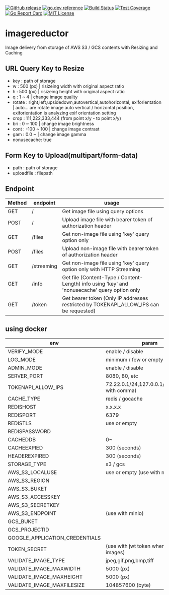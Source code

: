 [![GitHub release](http://img.shields.io/github/release/howood/imagereductor.svg?style=flat-square)][release]
[![go.dev reference](https://img.shields.io/badge/go.dev-reference-007d9c?logo=go&logoColor=white&style=flat-square)](https://pkg.go.dev/github.com/howood/imagereductor)
[![Build Status](https://github.com/howood/imagereductor/actions/workflows/test.yml/badge.svg?branch=master)][actions]
[![Test Coverage](https://api.codeclimate.com/v1/badges/00e0b66cf675d519a2a8/test_coverage)](https://codeclimate.com/github/howood/imagereductor/test_coverage)
[![Go Report Card](https://goreportcard.com/badge/github.com/howood/imagereductor)](https://goreportcard.com/report/github.com/howood/imagereductor)
[![MIT License](http://img.shields.io/badge/license-MIT-blue.svg?style=flat-square)][license]

[release]: https://github.com/howood/imagereductor/releases
[actions]: https://github.com/howood/imagereductor/actions
[license]: https://github.com/howood/imagereductor/blob/master/LICENSE

# imagereductor

Image delivery from storage of AWS S3 / GCS contents with Resizing and Caching

## URL Query Key to Resize

* key : path of storage
* w : 500 (px)  | risizeing width with original aspect ratio
* h : 500 (px) | risizeing height with original aspect ratio
* q : 1 ~ 4      | change image quality
* rotate : right,left,upsidedown,autovertical,autohorizontal, exiforientation  | auto... are rotate image auto vertical / horizontal position, exiforientation is analyzing exif orientation setting
* crop : 111,222,333,444 (from point x/y - to point x/y)
* bri : 0 ~ 100   | change image brightness
* cont : -100 ~ 100   | change image contrast
* gam : 0.0 ~     | change image gamma
* nonusecache: true

## Form Key to Upload(multipart/form-data)

* path : path of storage
* uploadfile : filepath

## Endpoint

| Method        | endpoint          | usage          |
| --------------- |---------------|---------------|
| GET | / | Get image file using query options |
| POST | / | Upload image file with bearer token of authorization header|
| GET | /files | Get non-image file using 'key' query option only |
| POST | /files | Upload non-image file with bearer token of authorization header|
| GET | /streaming | Get non-image file using 'key' query option only with HTTP Streaming |
| GET | /info | Get file (Content-Type / Content-Length) info using 'key' and 'nonusecache' query option only |
| GET | /token | Get bearer token (Only IP addresses restricted by TOKENAPI_ALLOW_IPS can be requested) |

## using docker

| env        | param          |
| --------------- |---------------|
| VERIFY_MODE |enable / disable |
| LOG_MODE |minimum / few or empty |
| ADMIN_MODE |enable / disable |
| SERVER_PORT |8080, 80, etc |
| TOKENAPI_ALLOW_IPS |72.22.0.1/24,127.0.0.1/32(separate with comma) |
| CACHE_TYPE |redis / gocache |
| REDISHOST |x.x.x.x |
| REDISPORT |6379 |
| REDISTLS |use or empty |
| REDISPASSWORD | |
| CACHEDDB |0~ |
| CACHEEXPIED |300 (seconds) |
| HEADEREXPIRED |300 (seconds) |
| STORAGE_TYPE |s3 / gcs |
| AWS_S3_LOCALUSE |use or empty (use with minio) |
| AWS_S3_REGION | |
| AWS_S3_BUKET | |
| AWS_S3_ACCESSKEY | |
| AWS_S3_SECRETKEY | |
| AWS_S3_ENDPOINT |(use with minio) |
| GCS_BUKET | |
| GCS_PROJECTID | |
| GOOGLE_APPLICATION_CREDENTIALS | |
| TOKEN_SECRET |(use with jwt token when upload images) |
| VALIDATE_IMAGE_TYPE | jpeg,gif,png,bmp,tiff |
| VALIDATE_IMAGE_MAXWIDTH |5000 (px) |
| VALIDATE_IMAGE_MAXHEIGHT |5000 (px) |
| VALIDATE_IMAGE_MAXFILESIZE |104857600 (byte) |
